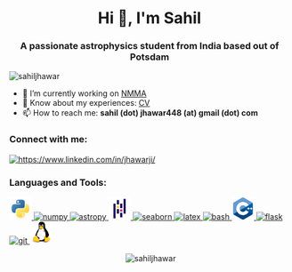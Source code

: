 <h1 align="center">Hi 👋, I'm Sahil</h1>
<h3 align="center">A passionate astrophysics student from India based out of Potsdam</h3>

<p align="left"> <img src="https://komarev.com/ghpvc/?username=sahiljhawar&label=Profile%20views&color=0e75b6&style=flat" alt="sahiljhawar" /> </p>

- 🔭 I’m currently working on [NMMA](https://github.com/nuclear-multimessenger-astronomy/nmma)
- 📄 Know about my experiences: [CV](https://github.com/sahiljhawar/sahiljhawar/blob/main/Sahil%20Jhawar%20CV.pdf)
- 📫 How to reach me: **sahil (dot) jhawar448 (at) gmail (dot) com**

<h3 align="left">Connect with me:</h3>
<p align="left">
<a href="https://linkedin.com/in/jhawarji/" target="blank"><img align="center" src="https://raw.githubusercontent.com/rahuldkjain/github-profile-readme-generator/master/src/images/icons/Social/linked-in-alt.svg" alt="https://www.linkedin.com/in/jhawarji/" height="30" width="40" /></a>
</p>


<h3 align="left">Languages and Tools:</h3>
<p align="left"> 
  
  <a href="https://www.python.org" target="_blank" rel="noreferrer"> 
    <img src="https://raw.githubusercontent.com/devicons/devicon/master/icons/python/python-original.svg" alt="python" width="40" height="40"/> 
  </a>

  <a href="https://numpy.org/" target="_blank" rel="noreferrer"> 
    <img src="https://numpy.org/images/logo.svg" alt="numpy" width="40" height="40"/>
  </a> 
  
  <a href="https://www.astropy.org/" target="_blank" rel="noreferrer"> 
    <img src="https://www.astropy.org/images/astropy_brandmark.png" alt="astropy" width="40" height="40"/>
  </a> 

  <a href="https://pandas.pydata.org/" target="_blank" rel="noreferrer"> 
    <img src="https://raw.githubusercontent.com/devicons/devicon/2ae2a900d2f041da66e950e4d48052658d850630/icons/pandas/pandas-original.svg" alt="pandas" width="40" height="40"/>
  </a> 
  
  <a href="https://seaborn.pydata.org/" target="_blank" rel="noreferrer"> 
      <img src="https://seaborn.pydata.org/_images/logo-mark-lightbg.svg" alt="seaborn" width="40" height="40"/> 
  </a> 

   <a href="https://www.latex-project.org/" target="_blank" rel="noreferrer"> 
    <img src="https://avatars.githubusercontent.com/u/667583?s=200&v=4" alt="latex" width="40" height="40"/>
  </a> 
  
  <a href="https://www.gnu.org/software/bash/" target="_blank" rel="noreferrer"> 
    <img src="https://www.vectorlogo.zone/logos/gnu_bash/gnu_bash-icon.svg" alt="bash" width="40" height="40"/>
  </a> 
  
  <a href="https://www.w3schools.com/cpp/" target="_blank" rel="noreferrer"> 
    <img src="https://raw.githubusercontent.com/devicons/devicon/master/icons/cplusplus/cplusplus-original.svg" alt="cplusplus" width="40" height="40"/>
  </a> 
  
  <a href="https://flask.palletsprojects.com/" target="_blank" rel="noreferrer"> 
    <img src="https://www.vectorlogo.zone/logos/pocoo_flask/pocoo_flask-icon.svg" alt="flask" width="40" height="40"/>
  </a> 
  
  <a href="https://git-scm.com/" target="_blank" rel="noreferrer"> 
      <img src="https://www.vectorlogo.zone/logos/git-scm/git-scm-icon.svg" alt="git" width="40" height="40"/>
  </a>
  
  <a href="https://www.linux.org/" target="_blank" rel="noreferrer"> 
    <img src="https://raw.githubusercontent.com/devicons/devicon/master/icons/linux/linux-original.svg" alt="linux" width="40" height="40"/> 
  </a> 
  


</p>
<p align="center">&nbsp;<img align="center" src="https://github-readme-stats.vercel.app/api?username=sahiljhawar&show_icons=true&locale=en" alt="sahiljhawar" /></p>


